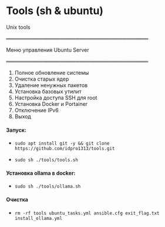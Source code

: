 # Tools (sh & ubuntu)
Unix tools 

═══════════════════════════════════════

Меню управления Ubuntu Server

═══════════════════════════════════════
 1. Полное обновление системы
 2. Очистка старых ядер
 3. Удаление ненужных пакетов
 4. Установка базовых утилит
 5. Настройка доступа SSH для root
 6. Установка Docker и Portainer
 7. Отключение IPv6
 8. Выход
    

#### Запуск:
-     sudo apt install git -y && git clone https://github.com/idpro1313/tools.git
-     sudo sh ./tools/tools.sh

#### Установка ollama в docker:
-     sudo sh ./tools/ollama.sh

#### Очистка 
-     rm -rf tools ubuntu_tasks.yml ansible.cfg exit_flag.txt install_ollama.yml
